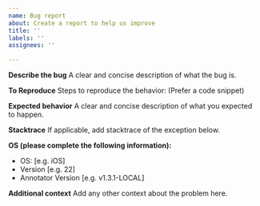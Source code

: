 ```yaml
---
name: Bug report
about: Create a report to help us improve
title: ''
labels: ''
assignees: ''

---
```


**Describe the bug**
A clear and concise description of what the bug is.

**To Reproduce**
Steps to reproduce the behavior: (Prefer a code snippet)

**Expected behavior**
A clear and concise description of what you expected to happen.

**Stacktrace**
If applicable, add stacktrace of the exception below.

**OS (please complete the following information):**
 - OS: [e.g. iOS]
 - Version [e.g. 22]
 - Annotator Version [e.g. v1.3.1-LOCAL]


**Additional context**
Add any other context about the problem here.
